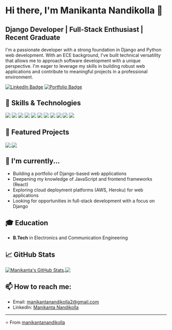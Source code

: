 # Hi there, I'm Manikanta Nandikolla 👋

## Django Developer | Full-Stack Enthusiast | Recent Graduate

I'm a passionate developer with a strong foundation in Django and Python web development. With an ECE background, I've built technical versatility that allows me to approach software development with a unique perspective. I'm eager to leverage my skills in building robust web applications and contribute to meaningful projects in a professional environment.

[![LinkedIn Badge](https://img.shields.io/badge/LinkedIn-Profile-informational?style=flat&logo=linkedin&logoColor=white&color=0D76A8)](https://www.linkedin.com/in/manikanta-n-848781191/)
[![Portfolio Badge](https://img.shields.io/badge/Portfolio-Website-informational?style=flat&logo=react&logoColor=white&color=4AB197)](https://manikantanandikolla.pythonanywhere.com)

## 💼 Skills & Technologies

![](https://img.shields.io/badge/Code-Python-informational?style=flat&logo=Python&logoColor=white&color=4AB197)
![](https://img.shields.io/badge/Framework-Django-informational?style=flat&logo=Django&logoColor=white&color=4AB197)
![](https://img.shields.io/badge/Code-JavaScript-informational?style=flat&logo=JavaScript&logoColor=white&color=4AB197)
![](https://img.shields.io/badge/Code-HTML5-informational?style=flat&logo=HTML5&logoColor=white&color=4AB197)
![](https://img.shields.io/badge/Code-CSS3-informational?style=flat&logo=CSS3&logoColor=white&color=4AB197)
![](https://img.shields.io/badge/Database-PostgreSQL-informational?style=flat&logo=PostgreSQL&logoColor=white&color=4AB197)
![](https://img.shields.io/badge/Database-SQLite-informational?style=flat&logo=SQLite&logoColor=white&color=4AB197)
![](https://img.shields.io/badge/Tools-Git-informational?style=flat&logo=Git&logoColor=white&color=4AB197)
![](https://img.shields.io/badge/Tools-GitHub-informational?style=flat&logo=GitHub&logoColor=white&color=4AB197)
![](https://img.shields.io/badge/Tools-VSCode-informational?style=flat&logo=visual-studio-code&logoColor=white&color=4AB197)
![](https://img.shields.io/badge/API-RESTful-informational?style=flat&logo=fastAPI&logoColor=white&color=4AB197)

## 📌 Featured Projects

<a href="https://github.com/manikanta-nandikolla/Hotel_booking">
  <img align="center" src="https://github-readme-stats.vercel.app/api/pin/?username=mani3523&repo=Hotel_booking&title_color=ffffff&text_color=c9cacc&icon_color=4AB197&bg_color=1A2B34" />
</a>

<a href="https://github.com/manikanta-nandikolla/my_todolist">
  <img align="center" src="https://github-readme-stats.vercel.app/api/pin/?username=mani3523&repo=my_todolist&title_color=ffffff&text_color=c9cacc&icon_color=4AB197&bg_color=1A2B34" />
</a>

## 🔭 I'm currently...
- Building a portfolio of Django-based web applications
- Deepening my knowledge of JavaScript and frontend frameworks (React)
- Exploring cloud deployment platforms (AWS, Heroku) for web applications
- Looking for opportunities in full-stack development with a focus on Django

## 🎓 Education
- **B.Tech** in Electronics and Communication Engineering

## 📈 GitHub Stats

<a href="https://github.com/mani3523">
  <img align="center" src="https://github-readme-stats.vercel.app/api?username=mani3523&show_icons=true&line_height=27&count_private=true&title_color=ffffff&text_color=c9cacc&icon_color=4AB097&bg_color=1A2B34" alt="Manikanta's GitHub Stats" />
</a>

<a href="https://github.com/mani3523">
  <img align="center" src="https://github-readme-stats.vercel.app/api/top-langs/?username=mani3523&hide=html,css&title_color=ffffff&text_color=c9cacc&icon_color=4AB197&bg_color=1A2B34" />
</a>

## 📫 How to reach me:
- Email: manikantanandikolla2@gmail.com
- LinkedIn: [Manikanta Nandikolla](https://www.linkedin.com/in/manikanta-n-848781191/)

---

⭐️ From [manikantanandikolla](https://github.com/manikanta-nandikolla)
